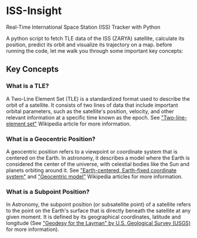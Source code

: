# ISS-Insight
Real-Time International Space Station (ISS) Tracker with Python

A python script to fetch TLE data of the ISS (ZARYA) satellite, calculate its position, predict its orbit and visualize its trajectory on a map. before running the code, let me walk you through some important key concepts:

## Key Concepts
### What is a TLE?
A Two-Line Element Set (TLE) is a standardized format used to describe the orbit of a satellite. It consists of two lines of data that include important orbital parameters, such as the satellite's position, velocity, and other relevant information at a specific time known as the epoch. See ["Two-line-element set"](https://en.wikipedia.org/wiki/Two-line_element_set) Wikipedia article for more information.

### What is a Geocentric Position?
A geocentric position refers to a viewpoint or coordinate system that is centered on the Earth. In astronomy, it describes a model where the Earth is considered the center of the universe, with celestial bodies like the Sun and planets orbiting around it. See ["Earth-centered, Earth-fixed coordinate system"](https://en.wikipedia.org/wiki/Earth-centered,_Earth-fixed_coordinate_system) and ["Geocentric model"](https://en.wikipedia.org/wiki/Geocentric_model) Wikipedia articles for more information.

### What is a Subpoint Position?
In Astronomy, the subpoint position (or subsatellite point) of a satellite refers to the point on the Earth's surface that is directly beneath the satellite at any given moment. It is defined by its geographical coordinates, latitude and longitude (See ["Geodesy for the Layman" by U.S. Geological Survey (USGS)](https://www.ngs.noaa.gov/PUBS_LIB/Geodesy4Layman/toc.htm) for more information).
